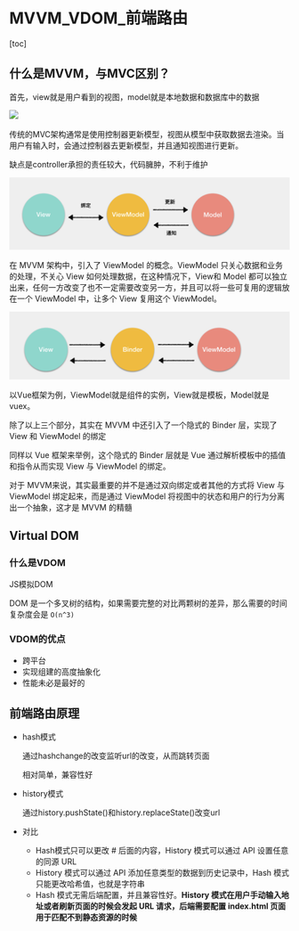 # MVVM_VDOM_前端路由

[toc]

## 什么是MVVM，与MVC区别？

首先，view就是用户看到的视图，model就是本地数据和数据库中的数据

![ ](./img%5CMVC.png)

传统的MVC架构通常是使用控制器更新模型，视图从模型中获取数据去渲染。当用户有输入时，会通过控制器去更新模型，并且通知视图进行更新。

缺点是controller承担的责任较大，代码臃肿，不利于维护

![ ](./img/MVVM.png)

在 MVVM 架构中，引入了 ViewModel 的概念。ViewModel 只关心数据和业务的处理，不关心 View 如何处理数据，在这种情况下，View和 Model 都可以独立出来，任何一方改变了也不一定需要改变另一方，并且可以将一些可复用的逻辑放在一个 ViewModel 中，让多个 View 复用这个 ViewModel。

![ ](./img/MVVM-Vue.png)

以Vue框架为例，ViewModel就是组件的实例，View就是模板，Model就是vuex。

除了以上三个部分，其实在 MVVM 中还引入了一个隐式的 Binder 层，实现了 View 和 ViewModel 的绑定

同样以 Vue 框架来举例，这个隐式的 Binder 层就是 Vue 通过解析模板中的插值和指令从而实现 View 与 ViewModel 的绑定。

对于 MVVM来说，其实最重要的并不是通过双向绑定或者其他的方式将 View 与 ViewModel 绑定起来，而是通过 ViewModel 将视图中的状态和用户的行为分离出一个抽象，这才是 MVVM 的精髓

## Virtual DOM

### 什么是VDOM

JS模拟DOM

DOM 是一个多叉树的结构，如果需要完整的对比两颗树的差异，那么需要的时间复杂度会是 `O(n^3)`

### VDOM的优点

- 跨平台
- 实现组建的高度抽象化
- 性能未必是最好的

## 前端路由原理

- hash模式

  通过hashchange的改变监听url的改变，从而跳转页面

  相对简单，兼容性好

- history模式

  通过history.pushState()和history.replaceState()改变url

- 对比
  - Hash模式只可以更改 # 后面的内容，History 模式可以通过 API 设置任意的同源 URL
  - History 模式可以通过 API 添加任意类型的数据到历史记录中，Hash 模式只能更改哈希值，也就是字符串
  - Hash 模式无需后端配置，并且兼容性好。**History 模式在用户手动输入地址或者刷新页面的时候会发起 URL 请求，后端需要配置 index.html 页面用于匹配不到静态资源的时候**
